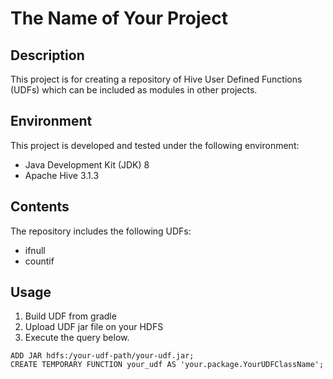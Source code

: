 # The Name of Your Project

## Description

This project is for creating a repository of Hive User Defined Functions (UDFs) which can be included as modules in
other projects.

## Environment

This project is developed and tested under the following environment:

- Java Development Kit (JDK) 8
- Apache Hive 3.1.3

## Contents

The repository includes the following UDFs:

- ifnull
- countif

## Usage

1. Build UDF from gradle
2. Upload UDF jar file on your HDFS
3. Execute the query below.

```hiveql
ADD JAR hdfs:/your-udf-path/your-udf.jar;
CREATE TEMPORARY FUNCTION your_udf AS 'your.package.YourUDFClassName';
```